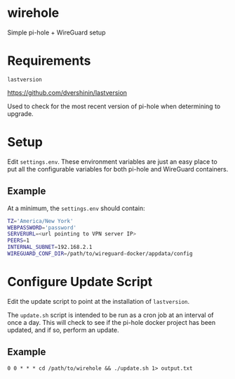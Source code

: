 # wirehole
Simple pi-hole + WireGuard setup

# Requirements

`lastversion`

https://github.com/dvershinin/lastversion

Used to check for the most recent version of pi-hole when determining to upgrade.

# Setup

Edit `settings.env`. These environment variables are just an easy place to put all the configurable variables for both pi-hole and WireGuard containers.

## Example

At a minimum, the `settings.env` should contain:

```bash
TZ='America/New York'
WEBPASSWORD='password'
SERVERURL=<url pointing to VPN server IP>
PEERS=1
INTERNAL_SUBNET=192.168.2.1
WIREGUARD_CONF_DIR=/path/to/wireguard-docker/appdata/config
```

# Configure Update Script

Edit the update script to point at the installation of `lastversion`.

The `update.sh` script is intended to be run as a cron job at an interval of once a day. This will check to see if the pi-hole docker project has been updated, and if so, perform an update.

## Example

```
0 0 * * * cd /path/to/wirehole && ./update.sh 1> output.txt
``` 
